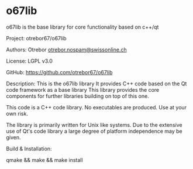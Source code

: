 # o67lib
o67lib is the base library for core functionality based on c++/qt

Project: otrebor67/o67lib

Authors: Otrebor <otrebor.nospam@swissonline.ch>

License: LGPL v3.0

GitHub:  https://github.com/otrebor67/o67lib


Description:
This is the o67lib library
It provides C++ code based on the Qt code framework as a base library 
This library provides the core components for further libraries building
on top of this one.

This code is a C++ code library.
No executables are produced.
Use at your own risk.

The library is primarily written for Unix like systems.
Due to the extensive use of Qt's code library a large degree of platform
independence may be given.


Build & Installation:

qmake && make && make install

